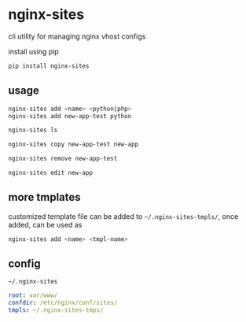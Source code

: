 # nginx-sites

cli utility for managing nginx vhost configs

install using pip
```sh
pip install nginx-sites
```

## usage

```sh
nginx-sites add <name> <python|php>
nginx-sites add new-app-test python

nginx-sites ls

nginx-sites copy new-app-test new-app

nginx-sites remove new-app-test

nginx-sites edit new-app
```

## more tmplates

customized template file can be added to `~/.nginx-sites-tmpls/`,
once added, can be used as
```sh
nginx-sites add <name> <tmpl-name>
```

## config

`~/.nginx-sites`

```yaml
root: var/www/
confdir: /etc/nginx/conf/sites/
tmpls: ~/.nginx-sites-tmps/
```
